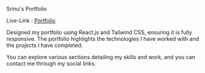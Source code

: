 Srinu's Portfolio

Live-Link : [Portfolio]()

Designed my portfolio using React.js and Tailwind CSS, ensuring it is fully responsive. The portfolio highlights the technologies I have worked with and the projects I have completed. 

You can explore various sections detailing my skills and work, and you can contact me through my social links.

